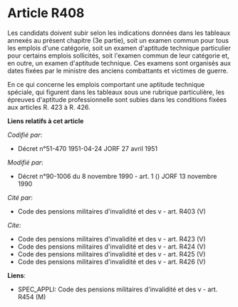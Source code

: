 # Article R408

Les candidats doivent subir selon les indications données dans les tableaux annexés au présent chapitre (3e partie), soit un
examen commun pour tous les emplois d'une catégorie, soit un examen d'aptitude technique particulier pour certains emplois
sollicités, soit l'examen commun de leur catégorie et, en outre, un examen d'aptitude technique. Ces examens sont organisés
aux dates fixées par le ministre des anciens combattants et victimes de guerre.

En ce qui concerne les emplois comportant une aptitude technique spéciale, qui figurent dans les tableaux sous une rubrique
particulière, les épreuves d'aptitude professionnelle sont subies dans les conditions fixées aux articles R. 423 à R. 426.

**Liens relatifs à cet article**

_Codifié par_:

  - Décret n°51-470 1951-04-24 JORF 27 avril 1951

_Modifié par_:

  - Décret n°90-1006 du 8 novembre 1990 - art. 1 () JORF 13 novembre 1990

_Cité par_:

  - Code des pensions militaires d'invalidité et des v - art. R403 (V)

_Cite_:

  - Code des pensions militaires d'invalidité et des v - art. R423 (V)
  - Code des pensions militaires d'invalidité et des v - art. R424 (V)
  - Code des pensions militaires d'invalidité et des v - art. R425 (V)
  - Code des pensions militaires d'invalidité et des v - art. R426 (V)

**Liens**:

  - SPEC_APPLI: Code des pensions militaires d'invalidité et des v - art. R454 (M)
